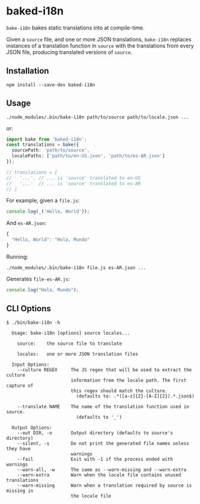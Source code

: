 baked-i18n
==========

`bake-i18n` bakes static translations into at compile-time.

Given a `source` file, and one or more JSON translations, `bake-i18n` replaces instances of a translation function in `source` with the translations from every JSON file, producing translated versions of `source`.

Installation
------------

```
npm install --save-dev baked-i18n
```

Usage
-----

```shell
./node_modules/.bin/bake-i18n path/to/source path/to/locale.json ...
```

or:

```ts
import bake from 'baked-i18n';
const translations = bake({
  sourcePath: 'path/to/source',
  localePaths: ['path/to/en-US.json', 'path/to/es-AR.json']
});

// translations = [
//   '...', // ... is 'source' translated to en-US
//   '...'  // ... is 'source' translated to es-AR
// ]
```

For example, given a `file.js`:

```js
console.log(_('Hello, World'));
```

And `es-AR.json`:

```js
{
  "Hello, World": "Hola, Mundo"
}
```

Running:

```shell
./node_modules/.bin/bake-i18n file.js es-AR.json ...
```

Generates `file-es-AR.js`:

```js
console.log("Hola, Mundo");
```

CLI Options
-----------

```shell
$ ./bin/bake-i18n -h

  Usage: bake-i18n [options] source locales...

    source:    the source file to translate

    locales:   one or more JSON translation files

  Input Options:
    --culture REGEX     The JS regex that will be used to extract the culture
                        information from the locale path. The first capture of
                        this regex should match the culture.
                          (defaults to: .*([a-z]{2}-[A-Z]{2}).*.json$)

    --translate NAME    The name of the translation function used in source.
                          (defaults to '_')

  Output Options:
    --out DIR, -o       Output directory (defaults to source's directory)
    --silent, -s        Do not print the generated file names unless they have
                        warnings
    --fail              Exit with -1 if the process ended with warnings
    --warn-all, -w      The same as --warn-missing and --warn-extra
    --warn-extra        Warn when the locale file contains unused translations
    --warn-missing      Warn when a translation required by source is missing in
                        the locale file
```
